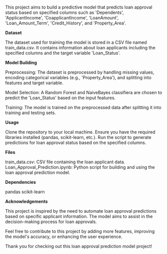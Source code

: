 This project aims to build a predictive model that predicts loan approval status based on specified columns such as 'Dependents', 'ApplicantIncome', 'CoapplicantIncome', 'LoanAmount', 'Loan_Amount_Term', 'Credit_History', and 'Property_Area'.

**Dataset**

The dataset used for training the model is stored in a CSV file named train_data.csv. It contains information about loan applicants including the specified columns and the target variable 'Loan_Status'.

**Model Building**

Preprocessing: The dataset is preprocessed by handling missing values, encoding categorical variables (e.g., 'Property_Area'), and splitting into features and target variable.

Model Selection: A Random Forest and NaiveBayes classifiera are chosen to predict the 'Loan_Status' based on the input features.

Training: The model is trained on the preprocessed data after splitting it into training and testing sets.

**Usage**

Clone the repository to your local machine.
Ensure you have the required libraries installed (pandas, scikit-learn, etc.).
Run the script to generate predictions for loan approval status based on the specified columns.

**Files**

train_data.csv: CSV file containing the loan applicant data.
Loan_Approval_Prediction.ipynb: Python script for building and using the loan approval prediction model.

**Dependencies**

pandas
scikit-learn

**Acknowledgements**

This project is inspired by the need to automate loan approval predictions based on specific applicant information. The model aims to assist in the decision-making process for loan approvals.

Feel free to contribute to this project by adding more features, improving the model's accuracy, or enhancing the user experience.

Thank you for checking out this loan approval prediction model project!
